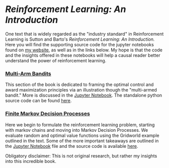 # *Reinforcement Learning: An Introduction*

One text that is widely regarded as the "industry standard" in Reinforcement Learning is Sutton and Barto's *Reinforcement Learning: An Introduction.* Here you will find the supporting source code for the jupyter notebooks found on [my website](http://people.tamu.edu/~levimcclenny/project/reinforcement-learning/), as well as in the links below. My hope is that the code and the insights offered in these notebooks will help a causal reader better understand the power of reinforcement learning. 

### [Multi-Arm Bandits](Barto_Sutton_RL/Chapter2.html)
This section of the book is dedicated to framing the optimal control and award maximization principles via an illustration though the "multi-armed bandit." More is discussed in the [Jupyter Notebook](Barto_Sutton_RL/Chapter2.html). The standalone python source code can be found [here](https://github.com/levimcclenny/Reinforcement_Learning).

### [Finite Markov Decision Processes](Barto_Sutton_RL/Chapter3.html)
Here we begin to formulate the reinforcement learning problem, starting with markov chains and moving into Markov Decision Processes. We evaluate random and optimal value functions using the Gridworld example outlined in the text. Some of the more important takeaways are outlined in the [Jupyter Notebook](Barto_Sutton_RL/Chapter3.html) file and the source code is available [here](https://github.com/levimcclenny/Reinforcement_Learning).



Obligatory disclaimer: This is not original research, but rather my insights into this incredible book.
